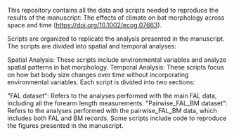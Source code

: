 This repository contains all the data and scripts needed to reproduce the results of the manuscript: The effects of climate on bat morphology across space and time (https://doi.org/10.1002/ecog.07663).

Scripts are organized to replicate the analysis presented in the manuscript. The scripts are divided into spatial and temporal analyses:

Spatial Analysis: These scripts include environmental variables and analyze spatial patterns in bat morphology.
Temporal Analysis: These scripts focus on how bat body size changes over time without incorporating environmental variables.
Each script is divided into two sections:

"FAL dataset": Refers to the analyses performed with the main FAL data, including all the forearm length measurements.
"Pairwise_FAL_BM dataset": Refers to the analyses performed with the pairwise_FAL_BM data, which includes both FAL and BM records.
Some scripts include code to reproduce the figures presented in the manuscript.
